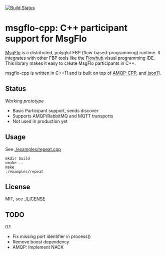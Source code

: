 [![Build Status](https://travis-ci.org/msgflo/msgflo-cpp.svg?branch=master)](https://travis-ci.org/msgflo/msgflo-cpp)
# msgflo-cpp: C++ participant support for MsgFlo

[MsgFlo](https://github.com/msgflo/msgflo) is a distributed, polyglot FBP (flow-based-programming)
runtime. It integrates with other FBP tools like the [Flowhub](http://flowhub.io) visual programming IDE.
This library makes it easy to create MsgFlo participants in C++.

msgflo-cpp is written in C++11 and is built on top of [AMQP-CPP](https://github.com/CopernicaMarketingSoftware/AMQP-CPP),
and [json11](https://github.com/dropbox/json11).

## Status

*Working prototype*

* Basic Participant support, sends discover
* Supports AMQP/RabbitMQ and MQTT transports
* Not used in production yet

## Usage

See [./examples/repeat.cpp](./examples/repeat.cpp)

    mkdir build
    cmake ..
    make
    ./examples/repeat

## License

MIT, see [./LICENSE](./LICENSE)

## TODO

0.1

* Fix missing port identifier in process()
* Remove boost dependency
* AMQP: Implement NACK
